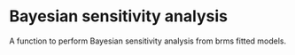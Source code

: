 # Bayesian sensitivity analysis
A function to perform Bayesian sensitivity analysis from brms fitted models.
